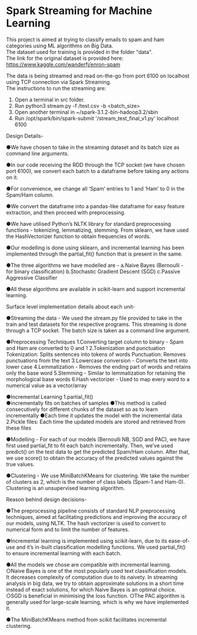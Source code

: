 # Spark Streaming for Machine Learning

This project is aimed at trying to classify emails to spam and ham categories using ML algorithms on Big Data.  
The dataset used for training is provided in the folder "data".  
The link for the original dataset is provided here:  
https://www.kaggle.com/wanderfj/enron-spam  

The data is being streamed and read on-the-go from port 6100 on localhost using TCP connection via Spark Streaming.  
The instructions to run the streaming are:  
1. Open a terminal in src folder.  
2. Run python3 stream.py -f <path>/test.csv -b <batch_size>
3. Open another terminal in ~/spark-3.1.2-bin-hadoop3.2/sbin
4. Run /opt/spark/bin/spark-submit '<path>/stream_test_final_v1.py' localhost 6100

  
  Design Details-
	
●We have chosen to take in the streaming dataset and its batch size as command line arguments.

●In our code receiving the RDD through the TCP socket (we have chosen port 6100), we convert each batch to a dataframe before taking any actions on it.

●For convenience, we change all ‘Spam’ entries to 1 and ‘Ham’ to 0 in the Spam/Ham column.

●We convert the dataframe into a pandas-like dataframe for easy feature extraction, and then proceed with preprocessing.

●We have utilised Python’s NLTK library for standard preprocessing functions - tokenizing, lemmatizing, stemming. From sklearn, we have used the HashVectorizer function to obtain frequencies of words.

●Our modelling is done using sklearn, and incremental learning has been implemented through the partial_fit() function that is present in the same.

●The three algorithms we have modelled are -
	a.Naive Bayes (Bernoulli - for binary classification)
	b.Stochastic Gradient Descent (SGD)
	c.Passive Aggressive Classifier
	
●All these algorithms are available in scikit-learn and support incremental learning.


Surface level implementation details about each unit-

●Streaming the data - We used the stream.py file provided to take in the train and test datasets for the respective programs. This streaming is done through a TCP socket. The batch size is taken as a command line argument.

●Preprocessing Techniques
	1.Converting target column to binary - Spam and Ham are converted to 0 and 1 
	2.Tokenization and punctuation
	Tokenization: Splits sentences into tokens of words
	Punctuation: Removes punctuations from the text
	3.Lowercase conversion - Converts the text into lower case 
	4.Lemmatization - Removes the ending part of words and retains only the base word
	5.Stemming - Similar to lemmatization for retaining the morphological base words 
	6.Hash vectorizer - Used to map every word to a numerical value as a vector/array

●Incremental Learning
	1.partial_fit()  
		●incrementally fits on batches of samples
		●This method is called consecutively for different chunks of the dataset so as to learn incrementally
		●Each time it updates the model with the incremental data
	2.Pickle files: Each time the updated models are stored and retrieved from these files

●Modelling - For each of our models (Bernoulli NB, SGD and PAC), we have first used partial_fit to fit each batch incrementally. Then, we’ve used predict() on the test data to get the predicted Spam/Ham column. After that, we use score() to obtain the accuracy of the predicted values against the true values.

●Clustering - We use MiniBatchKMeans for clustering. We take the number of clusters as 2, which is the number of class labels (Spam-1 and Ham-0). Clustering is an unsupervised learning algorithm.


Reason behind design decisions-
	
●The preprocessing pipeline consists of standard NLP preprocessing techniques, aimed at facilitating predictions and improving the accuracy of our models, using NLTK. The hash vectorizer is used to convert to numerical form and to limit the number of features.
	
●Incremental learning is implemented using scikit-learn, due to its ease-of-use and it’s in-built classification modelling functions. We used partial_fit() to ensure incremental learning with each batch.
	
●All the models we chose are compatible with incremental learning. 
	○Naive Bayes is one of the most popularly used text classification models. It decreases complexity of computation due to its naivety. In streaming analysis in big data, we try to obtain approximate solutions in a short time instead of exact solutions, for which Naive Bayes is an optimal choice.
	○SGD is beneficial in minimising the loss function.
	○The PAC algorithm is generally used for large-scale learning, which is why we have implemented it.
	
●The MiniBatchKMeans method from scikit facilitates incremental clustering.
